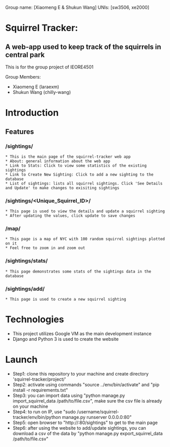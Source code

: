 Group name: [Xiaomeng E & Shukun Wang]
UNIs: [sw3506, xe2000]

# Squirrel Tracker: 
## A web-app used to keep track of the squirrels in central park

This is for the group project of IEORE4501

Group Members:
* Xiaomeng E (laraexm)
* Shukun Wang (chilly-wang)

# Introduction
## Features
### /sightings/
    * This is the main page of the squirrel-tracker web app
    * About: general information about the web app
    * Link to Stats: Click to view some statistics of the existing sightings
    * Link to Create New Sighting: Click to add a new sighting to the database
    * List of sightings: lists all squirrel sightings. Click 'See Details and Update' to make changes to exisiting sightings
    
### /sightings/<Unique_Squirrel_ID>/
    * This page is used to view the details and update a squirrel sighting
    * After updating the values, click update to save changes

### /map/
    * This page is a map of NYC with 100 random squirrel sightings plotted on it
    * Feel free to zoom in and zoom out
    
### /sightings/stats/
    * This page demonstrates some stats of the sightings data in the database
   
### /sightings/add/
    * This page is used to create a new squirrel sighting
   
# Technologies
   * This project utilizes Google VM as the main development instance
   * Django and Python 3 is used to create the website

# Launch
   * Step1: clone this repository to your machine and create directory 'squirrel-tracker/project/'
   * Step2: activate using commands "source ../env/bin/activate" and "pip install -r requirements.txt"
   * Step3: you can import data using "python manage.py import_squirrel_data /path/to/file.csv", make sure the csv file is already on your machine
   * Step4: to run on IP, use "sudo /username/squirrel-tracker/env/bin/python manage.py runserver 0.0.0.0:80"
   * Step5: open browser to "http://<External IP>:80/sightings" to get to the main page
   * Step6: after using the website to add/update sightings, you can download a csv of the data by "python manage.py export_squirrel_data /path/to/file.csv"
